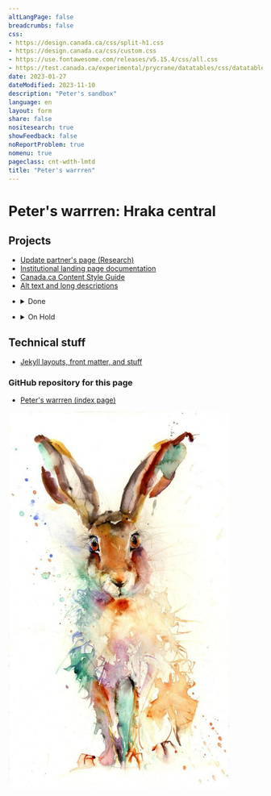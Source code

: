 ```yaml
---
altLangPage: false
breadcrumbs: false
css:
- https://design.canada.ca/css/split-h1.css
- https://design.canada.ca/css/custom.css
- https://use.fontawesome.com/releases/v5.15.4/css/all.css
- https://test.canada.ca/experimental/prycrane/datatables/css/datatables-fun.css
date: 2023-01-27
dateModified: 2023-11-10
description: "Peter's sandbox"
language: en
layout: form
share: false
nositesearch: true
showFeedback: false
noReportProblem: true
nomenu: true
pageclass: cnt-wdth-lmtd
title: "Peter's warrren"
---
```

<div class="row">
  <div class="col-md-8">
    <h1 property="name" id="wb-cont" dir="ltr"><span class="stacked"><span>Peter's warrren</span>: <span>Hraka central</span></span></h1>
    <h2 class="mrgn-tp-lg h3">Projects</h2>
    <ul>
      <li><a href="https://test.canada.ca/experimental/project-overview/">Update partner's page (Research)</a></li>
      <li><a href="https://test.canada.ca/experimental/ilp/">Institutional landing page documentation</a></li>
      <li><a href="https://test.canada.ca/experimental/content-style-guide/">Canada.ca Content Style Guide</a></li>
      <li><a href="https://test.canada.ca/experimental/prycrane/alt-text/">Alt text and long descriptions</a></li>
    </ul>
    <div class="mrgn-tp-lg">
      <ul class="list-unstyled">
        <li>
          <details>
            <summary>Done</summary>
            <ul class="mrgn-tp-md fa-ul">
              <li><a href="https://test.canada.ca/experimental/migration/">DTO asset migration landing page</a>
                <ul>
                  <li><a href="https://test.canada.ca/experimental/migration/aem-migration.html">Moving from AEM to GitHub</a></li>
                </ul>
              </li>
              <li><span class="fa-li"><span class="fas fa-check"></span></span><a href="https://test.canada.ca/experimental/prycrane/breadcrumbs/">Shortening breadcrumbs</a></li>
              <li><span class="fa-li"><span class="fas fa-check"></span></span><a href="https://test.canada.ca/experimental/prycrane/pattern-library/">Pattern library tasks</a></li>
              <li><span class="fa-li"><span class="fas fa-check"></span></span><a href="https://test.canada.ca/experimental/update-datatables/">DataTable documentation</a></li>
              <li><span class="fa-li"><span class="fas fa-check"></span></span><a href="https://test.canada.ca/experimental/prycrane/datatables/">dataTable fun</a></li>
              <li><span class="fa-li"><span class="fas fa-check"></span></span><a href="https://test.canada.ca/experimental/prycrane/example/">Visual examples expand and collapse?</a></li>
              <li><span class="fa-li"><span class="fas fa-check"></span></span><a href="https://test.canada.ca/experimental/prycrane/contactus/">Contact the Digital Transformation Office</a></li>
              <li><span class="fa-li"><span class="fas fa-check"></span></span><a href="https://test.canada.ca/experimental/laura/gcweb/">Global header documentation (Principal Publisher)</a></li>
              <li><span class="fa-li"><span class="fas fa-check"></span></span><a href="https://test.canada.ca/experimental/header-mockups/">Global header mockups</a></li>
            </ul>
          </details>
        </li>
      </ul>
    </div>
    <div class="mrgn-tp-md">
      <ul class="list-unstyled">
        <li>
          <details>
            <summary>On Hold</summary>
            <ul class="mrgn-tp-md fa-ul">
              <li><span class="fa-li"><span class="far fa-pause-circle"></span></span><a href="https://test.canada.ca/experimental/prycrane/style-guide/index.html">Canada.ca Content Style Guide</a></li>
              <li><span class="fa-li"><span class="far fa-pause-circle"></span></span><a href="https://test.canada.ca/experimental/prycrane/architecture/">Content and Information Architecture Specification</a></li>
              <li><span class="fa-li"><span class="far fa-pause-circle"></span></span><a href="https://test.canada.ca/experimental/prycrane/continuous-improvement/">Update to Designing content page</a></li>
            </ul>
          </details>
        </li>
      </ul>
    </div>
    <h2 class="mrgn-tp-lg h3">Technical stuff</h2>
    <ul>
      <li><a href="https://test.canada.ca/experimental/examples/">Jekyll layouts, front matter, and stuff</a></li>
    </ul>
    <h3 class="mrgn-tp-lg h4">GitHub repository for this page</h3>
    <ul class="mrgn-tp-md fa-ul">
      <li><span class="fa-li"><span class="fab fa-github"></span></span><a href="https://github.com/gc-proto/experimental/blob/master/prycrane/index.md">Peter's warrren (index page)</a></li>
    </ul>
  </div>
  <div class="col-md-4">
    <div class="mrgn-tp-lg"><img src="./images/bunny12.PNG" alt="" class="img-responsive"></div>
  </div>
</div>
